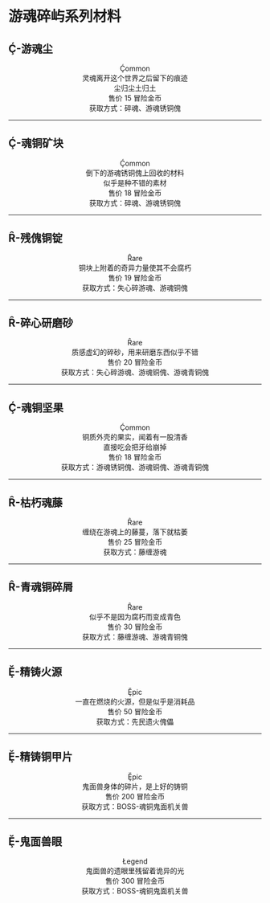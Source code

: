 # 游魂碎屿系列材料

## Ḉ-游魂尘
<center>Ḉommon</br>
灵魂离开这个世界之后留下的痕迹</br>
尘归尘土归土</br>
售价 15 冒险金币</br>
获取方式：碎魂、游魂锈铜傀</br>
</center>

---
## Ḉ-魂铜矿块
<center>Ḉommon</br>
倒下的游魂锈铜傀上回收的材料</br>
似乎是种不错的素材</br>
售价 18 冒险金币</br>
获取方式：碎魂、游魂锈铜傀</br>
</center>

---
## Ȓ-残傀铜锭
<center>Ȓare</br>
铜块上附着的奇异力量使其不会腐朽</br>
售价 19 冒险金币</br>
获取方式：失心碎游魂、游魂铜傀</br>
</center>

---
## Ȓ-碎心研磨砂
<center>Ȓare</br>
质感虚幻的碎砂，用来研磨东西似乎不错</br>
售价 20 冒险金币</br>
获取方式：失心碎游魂、游魂铜傀、游魂青铜傀</br>
</center>

---
## Ḉ-魂铜坚果
<center>Ḉommon</br>
铜质外壳的果实，闻着有一股清香</br>
直接吃会把牙给崩掉</br>
售价 18 冒险金币</br>
获取方式：游魂锈铜傀、游魂铜傀、游魂青铜傀</br>
</center>

---
## Ȓ-枯朽魂藤
<center>Ȓare</br>
缠绕在游魂上的藤蔓，落下就枯萎</br>
售价 25 冒险金币</br>
获取方式：藤缠游魂</br>
</center>

---
## Ȓ-青魂铜碎屑
<center>Ȓare</br>
似乎不是因为腐朽而变成青色</br>
售价 30 冒险金币 </br>
获取方式：藤缠游魂、游魂青铜傀</br>
</center>

---
## Ḝ-精铸火源
<center>Ḝpic</br>
一直在燃烧的火源，但是似乎是消耗品</br>
售价 50 冒险金币</br>
获取方式：先民遗火傀儡</br>
</center>

---
## Ḝ-精铸铜甲片
<center>Ḝpic</br>
鬼面兽身体的碎片，是上好的铸铜</br>
售价 200 冒险金币</br>
获取方式：BOSS-魂铜鬼面机关兽</br>
</center>

---
## Ḝ-鬼面兽眼
<center>Łegend</br>
鬼面兽的遗眼里残留着诡异的光</br>
售价 300 冒险金币</br>
获取方式：BOSS-魂铜鬼面机关兽</br>
</center>

